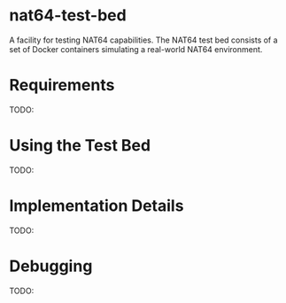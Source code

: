 # nat64-test-bed

A facility for testing NAT64 capabilities. The NAT64 test bed consists of a set of Docker containers simulating a real-world NAT64 environment.

# Requirements

TODO:

# Using the Test Bed

TODO:

# Implementation Details

TODO:

# Debugging

TODO:
